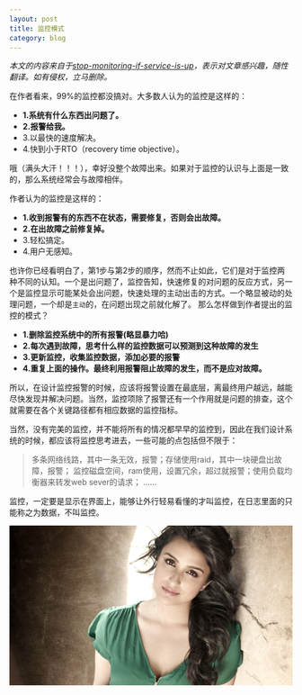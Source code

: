 ```yaml
---
layout: post
title: 监控模式
category: blog
---
```


*本文的内容来自于[stop-monitoring-if-service-is-up](http://everythingsysadmin.com/2013/11/stop-monitoring-if-service-is-up.html)，表示对文章感兴趣，随性翻译。如有侵权，立马删除。* 

在作者看来，99%的监控都没搞对。大多数人认为的监控是这样的：

+ **1.系统有什么东西出问题了。**
+ **2.报警给我。**
+ 3.以最快的速度解决。
+ 4.快到小于RTO（recovery time objective）。

哦（满头大汗！！！），幸好没整个故障出来。如果对于监控的认识与上面是一致的，那么系统经常会与故障相伴。
<!-- more -->
作者认为的监控是这样的：

+ **1.收到报警有的东西不在状态，需要修复，否则会出故障。**
+ **2.在出故障之前修复掉。**
+ 3.轻松搞定。
+ 4.用户无感知。

也许你已经看明白了，第1步与第2步的顺序，然而不止如此，它们是对于监控两种不同的认知。一个是出问题了，监控告知，快速修复的对问题的反应方式，另一个是监控显示可能某处会出问题，快速处理的主动出击的方式。一个略显被动的处理问题，一个却是`主动`的，在问题出现之前就化解了。
那么怎样做到作者提出的监控的模式？

+ **1.删除监控系统中的所有报警(略显暴力哈)**
+ **2.每次遇到故障，思考什么样的监控数据可以预测到这种故障的发生**
+ **3.更新监控，收集监控数据，添加必要的报警**
+ **4.重复上面的操作。最终利用报警阻止故障的发生，而不是应对故障。**

所以，在设计监控报警的时候，应该将报警设置在最底层，离最终用户越远，越能尽快发现并解决问题。当然，监控项除了报警还有一个作用就是问题的排查，这个就需要在各个关键路径都有相应数据的监控指标。

当然，没有完美的监控，并不能将所有的情况都早早的监控到，因此在我们设计系统的时候，都应该将监控思考进去，一些可能的点包括但不限于：

> 多条网络线路，其中一条无效，报警；存储使用raid，其中一块硬盘出故障，报警；
监控磁盘空间，ram使用，设置冗余，超过就报警；使用负载均衡器来转发web sever的请求；
......

监控，一定要是显示在界面上，能够让外行轻易看懂的才叫监控，在日志里面的只能称之为数据，不叫监控。

![monitor](/images/monitor/monitor.jpg)
